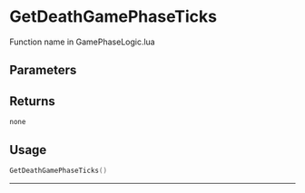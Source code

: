 # GetDeathGamePhaseTicks

Function name in GamePhaseLogic.lua

## Parameters

## Returns

`none`

## Usage

```lua
GetDeathGamePhaseTicks()
```

---
